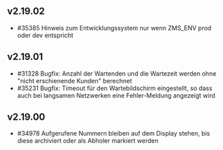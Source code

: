 ## v2.19.02

* #35385 Hinweis zum Entwicklungssystem nur wenn ZMS_ENV prod oder dev entspricht

## v2.19.01

* #31328 Bugfix: Anzahl der Wartenden und die Wartezeit werden ohne "nicht erschienende Kunden" berechnet
* #35231 Bugfix: Timeout für den Wartebildschirm eingestellt, so dass auch bei langsamen Netzwerken eine Fehler-Meldung angezeigt wird 

## v2.19.00

* #34978 Aufgerufene Nummern bleiben auf dem Display stehen, bis diese archiviert oder als Abholer markiert werden
